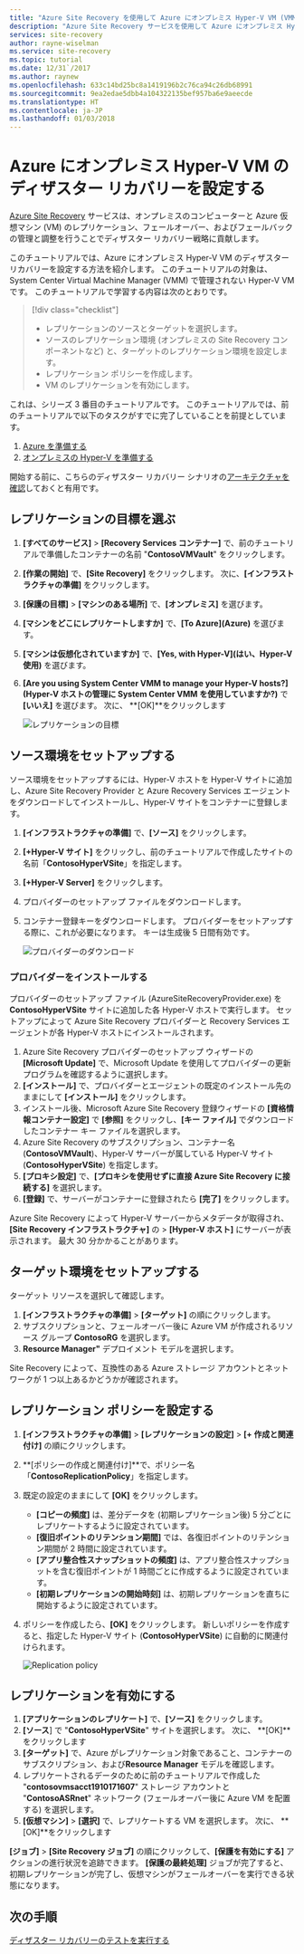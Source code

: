 ```yaml
---
title: "Azure Site Recovery を使用して Azure にオンプレミス Hyper-V VM (VMM なし) のディザスター リカバリーを設定する |Microsoft Docs"
description: "Azure Site Recovery サービスを使用して Azure にオンプレミス Hyper-V VM (VMM なし) のディザスター リカバリーを設定する方法について説明します。"
services: site-recovery
author: rayne-wiselman
ms.service: site-recovery
ms.topic: tutorial
ms.date: 12/31`/2017
ms.author: raynew
ms.openlocfilehash: 633c14bd25bc8a1419196b2c76ca94c26db68991
ms.sourcegitcommit: 9ea2edae5dbb4a104322135bef957ba6e9aeecde
ms.translationtype: HT
ms.contentlocale: ja-JP
ms.lasthandoff: 01/03/2018
---
```

# <a name="set-up-disaster-recovery-of-on-premises-hyper-v-vms-to-azure"></a>Azure にオンプレミス Hyper-V VM のディザスター リカバリーを設定する

[Azure Site Recovery](site-recovery-overview.md) サービスは、オンプレミスのコンピューターと Azure 仮想マシン (VM) のレプリケーション、フェールオーバー、およびフェールバックの管理と調整を行うことでディザスター リカバリー戦略に貢献します。

このチュートリアルでは、Azure にオンプレミス Hyper-V VM のディザスター リカバリーを設定する方法を紹介します。 このチュートリアルの対象は、System Center Virtual Machine Manager (VMM) で管理されない Hyper-V VM です。 このチュートリアルで学習する内容は次のとおりです。

> [!div class="checklist"]
> * レプリケーションのソースとターゲットを選択します。
> * ソースのレプリケーション環境 (オンプレミスの Site Recovery コンポーネントなど) と、ターゲットのレプリケーション環境を設定します。
> * レプリケーション ポリシーを作成します。
> * VM のレプリケーションを有効にします。

これは、シリーズ 3 番目のチュートリアルです。 このチュートリアルでは、前のチュートリアルで以下のタスクがすでに完了していることを前提としています。

1. [Azure を準備する](tutorial-prepare-azure.md)
2. [オンプレミスの Hyper-V を準備する](tutorial-prepare-on-premises-hyper-v.md)

開始する前に、こちらのディザスター リカバリー シナリオの[アーキテクチャを確認](concepts-hyper-v-to-azure-architecture.md)しておくと有用です。

## <a name="select-a-replication-goal"></a>レプリケーションの目標を選ぶ


1. **[すべてのサービス]** > **[Recovery Services コンテナー]** で、前のチュートリアルで準備したコンテナーの名前 "**ContosoVMVault**" をクリックします。
2. **[作業の開始]** で、**[Site Recovery]** をクリックします。 次に、**[インフラストラクチャの準備]** をクリックします。
3. **[保護の目標]** > **[マシンのある場所]** で、**[オンプレミス]** を選びます。
4. **[マシンをどこにレプリケートしますか]** で、**[To Azure]\(Azure\)** を選びます。
5. **[マシンは仮想化されていますか]** で、**[Yes, with Hyper-V]\(はい、Hyper-V 使用\)** を選びます。
6. **[Are you using System Center VMM to manage your Hyper-V hosts?]\(Hyper-V ホストの管理に System Center VMM を使用していますか?\)** で **[いいえ]** を選びます。 次に、 **[OK]**をクリックします

    ![レプリケーションの目標](./media/tutorial-hyper-v-to-azure/replication-goal.png)

## <a name="set-up-the-source-environment"></a>ソース環境をセットアップする

ソース環境をセットアップするには、Hyper-V ホストを Hyper-V サイトに追加し、Azure Site Recovery Provider と Azure Recovery Services エージェントをダウンロードしてインストールし、Hyper-V サイトをコンテナーに登録します。 

1. **[インフラストラクチャの準備]** で、**[ソース]** をクリックします。
2. **[+Hyper-V サイト]** をクリックし、前のチュートリアルで作成したサイトの名前「**ContosoHyperVSite**」を指定します。
3. **[+Hyper-V Server]** をクリックします。
4. プロバイダーのセットアップ ファイルをダウンロードします。
5. コンテナー登録キーをダウンロードします。 プロバイダーをセットアップする際に、これが必要になります。 キーは生成後 5 日間有効です。

    ![プロバイダーのダウンロード](./media/tutorial-hyper-v-to-azure/download.png)
    

### <a name="install-the-provider"></a>プロバイダーをインストールする

プロバイダーのセットアップ ファイル (AzureSiteRecoveryProvider.exe) を **ContosoHyperVSite** サイトに追加した各 Hyper-V ホストで実行します。 セットアップによって Azure Site Recovery プロバイダーと Recovery Services エージェントが各 Hyper-V ホストにインストールされます。

1. Azure Site Recovery プロバイダーのセットアップ ウィザードの **[Microsoft Update]** で、Microsoft Update を使用してプロバイダーの更新プログラムを確認するように選択します。
2. **[インストール]** で、プロバイダーとエージェントの既定のインストール先のままにして **[インストール]** をクリックします。
3. インストール後、Microsoft Azure Site Recovery 登録ウィザードの **[資格情報コンテナー設定]** で **[参照]** をクリックし、**[キー ファイル]** でダウンロードしたコンテナー キー ファイルを選択します。 
4. Azure Site Recovery のサブスクリプション、コンテナー名 (**ContosoVMVault**)、Hyper-V サーバーが属している Hyper-V サイト (**ContosoHyperVSite**) を指定します。
5. **[プロキシ設定]** で、**[プロキシを使用せずに直接 Azure Site Recovery に接続する]** を選択します。
6. **[登録]** で、サーバーがコンテナーに登録されたら **[完了]** をクリックします。

Azure Site Recovery によって Hyper-V サーバーからメタデータが取得され、**[Site Recovery インフラストラクチャ]** の  > **[Hyper-V ホスト]** にサーバーが表示されます。 最大 30 分かかることがあります。


## <a name="set-up-the-target-environment"></a>ターゲット環境をセットアップする

ターゲット リソースを選択して確認します。 

1. **[インフラストラクチャの準備]** > **[ターゲット]** の順にクリックします。
2. サブスクリプションと、フェールオーバー後に Azure VM が作成されるリソース グループ **ContosoRG** を選択します。
3. **Resource Manager"** デプロイメント モデルを選択します。

Site Recovery によって、互換性のある Azure ストレージ アカウントとネットワークが 1 つ以上あるかどうかが確認されます。


## <a name="set-up-a-replication-policy"></a>レプリケーション ポリシーを設定する

1. **[インフラストラクチャの準備]** > **[レプリケーションの設定]** > **[+ 作成と関連付け]** の順にクリックします。
2. **[ポリシーの作成と関連付け]**で、ポリシー名「**ContosoReplicationPolicy**」を指定します。
3. 既定の設定のままにして **[OK]** をクリックします。
    - **[コピーの頻度]** は、差分データを (初期レプリケーション後) 5 分ごとにレプリケートするように設定されています。
    - **[復旧ポイントのリテンション期間]** では、各復旧ポイントのリテンション期間が 2 時間に設定されています。
    - **[アプリ整合性スナップショットの頻度]** は、アプリ整合性スナップショットを含む復旧ポイントが 1 時間ごとに作成するように設定されています。
    - **[初期レプリケーションの開始時刻]** は、初期レプリケーションを直ちに開始するように設定されています。
4. ポリシーを作成したら、**[OK]** をクリックします。 新しいポリシーを作成すると、指定した Hyper-V サイト (**ContosoHyperVSite**) に自動的に関連付けられます。

    ![Replication policy](./media/tutorial-hyper-v-to-azure/replication-policy.png)


## <a name="enable-replication"></a>レプリケーションを有効にする


1. **[アプリケーションのレプリケート]** で、**[ソース]** をクリックします。 
2. **[ソース**] で "**ContosoHyperVSite**" サイトを選択します。 次に、 **[OK]**をクリックします
3. **[ターゲット]** で、Azure がレプリケーション対象であること、コンテナーのサブスクリプション、および**Resource Manager** モデルを確認します。
4. レプリケートされるデータのために前のチュートリアルで作成した "**contosovmsacct1910171607**" ストレージ アカウントと "**ContosoASRnet**" ネットワーク (フェールオーバー後に Azure VM を配置する) を選択します。
5. **[仮想マシン]** > **[選択]** で、レプリケートする VM を選択します。 次に、 **[OK]**をクリックします

 **[ジョブ]** > **[Site Recovery ジョブ]** の順にクリックして、**[保護を有効にする]** アクションの進行状況を追跡できます。 **[保護の最終処理]** ジョブが完了すると、初期レプリケーションが完了し、仮想マシンがフェールオーバーを実行できる状態になります。

## <a name="next-steps"></a>次の手順
[ディザスター リカバリーのテストを実行する](tutorial-dr-drill-azure.md)
